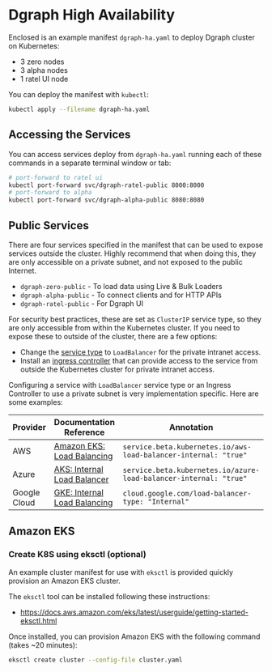 # Dgraph High Availability

Enclosed is an example manifest `dgraph-ha.yaml` to deploy Dgraph cluster on Kubernetes:

* 3 zero nodes
* 3 alpha nodes
* 1 ratel UI node

You can deploy the manifest with `kubectl`:

```bash
kubectl apply --filename dgraph-ha.yaml
```

## Accessing the Services

You can access services deploy from `dgraph-ha.yaml` running each of these commands in a separate terminal window or tab:

```bash
# port-forward to ratel ui
kubectl port-forward svc/dgraph-ratel-public 8000:8000
# port-forward to alpha
kubectl port-forward svc/dgraph-alpha-public 8080:8080
```

## Public Services

There are four services specified in the manifest that can be used to expose services outside the cluster.  Highly recommend that when doing this, they are only accessible on a private subnet, and not exposed to the public Internet.

* `dgraph-zero-public` - To load data using Live & Bulk Loaders
* `dgraph-alpha-public` - To connect clients and for HTTP APIs
* `dgraph-ratel-public` - For Dgraph UI

For security best practices, these are set as `ClusterIP` service type, so they are only accessible from within the Kubernetes cluster.  If you need to expose these to outside of the cluster, there are a few options:

* Change the [service type](https://kubernetes.io/docs/concepts/services-networking/service/#publishing-services-service-types) to `LoadBalancer` for the private intranet access.
* Install an [ingress controller](https://kubernetes.io/docs/concepts/services-networking/ingress-controllers/) that can provide access to the service from outside the Kubernetes cluster for private intranet access.

Configuring a service with `LoadBalancer` service type or an Ingress Controller to use a private subnet is very implementation specific. Here are some examples:

|Provider    | Documentation Reference   | Annotation |
|------------|---------------------------|------------|
|AWS         |[Amazon EKS: Load Balancing](https://docs.aws.amazon.com/eks/latest/userguide/load-balancing.html)|`service.beta.kubernetes.io/aws-load-balancer-internal: "true"`|
|Azure       |[AKS: Internal Load Balancer](https://docs.microsoft.com/en-us/azure/aks/internal-lb)|`service.beta.kubernetes.io/azure-load-balancer-internal: "true"`|
|Google Cloud|[GKE: Internal Load Balancing](https://cloud.google.com/kubernetes-engine/docs/how-to/internal-load-balancing)|`cloud.google.com/load-balancer-type: "Internal"`|




## Amazon EKS

### Create K8S using eksctl (optional)

An example cluster manifest for use with `eksctl` is provided quickly provision an Amazon EKS cluster.  

The `eksctl` tool can be installed following these instructions:

* https://docs.aws.amazon.com/eks/latest/userguide/getting-started-eksctl.html

Once installed, you can provision Amazon EKS with the following command (takes ~20 minutes):

```bash
eksctl create cluster --config-file cluster.yaml
```
